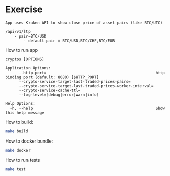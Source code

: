 # Exercise

```
App uses Kraken API to show close price of asset pairs (like BTC/UTC)

/api/v1/ltp
    - pair=BTC/USD
        - default pair = BTC/USD,BTC/CHF,BTC/EUR
```

How to run app
```
cryptos [OPTIONS]

Application Options:
      --http-port=                                                http binding port (default: 8080) [$HTTP_PORT]
      --crypto-service-target-last-traded-prices-pairs=
      --crypto-service-target-last-traded-prices-worker-interval=
      --crypto-service-cache-ttl=
      --log-level=[debug|error|warn|info]

Help Options:
  -h, --help                                                      Show this help message
```

How to build:
```sh
make build
```

How to docker bundle:
```sh
make docker
```

How to run tests
```sh
make test
```